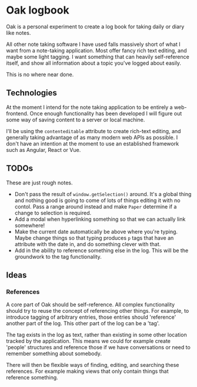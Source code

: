 # Oak logbook

Oak is a personal experiment to create a log book for taking daily or diary like
notes.

All other note taking software I have used falls massively short of what I want
from a note-taking application. Most offer fancy rich text editing, and maybe
some light tagging. I want something that can heavily self-reference itself, and
show all information about a topic you've logged about easily.

This is no where near done.

## Technologies

At the moment I intend for the note taking application to be entirely a
web-frontend. Once enough functionality has been developed I will figure out
some way of saving content to a server or local machine.

I'll be using the `contenteditable` attribute to create rich-text editing, and
generally taking advantage of as many modern web APIs as possible. I don't have
an intention at the moment to use an established framework such as Angular,
React or Vue.

## TODOs

These are just rough notes.

* Don't pass the result of `window.getSelection()` around. It's a global thing
  and nothing good is going to come of lots of things editing it with no contol.
  Pass a range around instead and make `Paper` determine if a change to
  selection is required.
* Add a modal when hyperlinking something so that we can actually link
  somewhere!
* Make the current date automatically be above where you're typing. Maybe change
  things so that typing produces `p` tags that have an attribute with the date
  in, and do something clever with that.
* Add in the ability to reference something else in the log. This will be the
  groundwork to the tag functionality.

## Ideas

### References

A core part of Oak should be self-reference. All complex functionality should
try to reuse the concept of referencing other things. For example, to introduce
tagging of arbitrary entries, those entries should 'reference' another part of
the log. This other part of the log can be a 'tag'. 

The tag exists in the log as text, rather than existing in some other location
tracked by the application.  This means we could for example create 'people'
structures and reference those if we have conversations or need to remember
something about somebody.

There will then be flexible ways of finding, editing, and searching these
references. For example making views that only contain things that reference
something.
